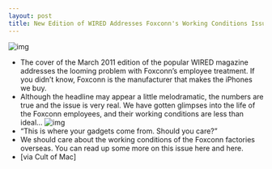 ```yaml
---
layout: post
title: New Edition of WIRED Addresses Foxconn's Working Conditions Issue
---
```

![img](http://media.idownloadblog.com/wp-content/uploads/2011/02/New-Issue-of-WIRED-e1297995782160.png)
* The cover of the March 2011 edition of the popular WIRED magazine addresses the looming problem with Foxconn’s employee treatment. If you didn’t know, Foxconn is the manufacturer that makes the iPhones we buy.
* Although the headline may appear a little melodramatic, the numbers are true and the issue is very real. We have gotten glimpses into the life of the Foxconn employees, and their working conditions are less than ideal…
![img](http://media.idownloadblog.com/wp-content/uploads/2011/02/WIRED-Cover-March-2011-e1297996032605.jpeg)
* “This is where your gadgets come from. Should you care?”
* We should care about the working conditions of the Foxconn factories overseas. You can read up some more on this issue here and here.
* [via Cult of Mac]

